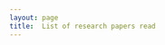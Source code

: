 ```yaml
---
layout: page
title:  List of research papers read
---
```

<!-- **Round 1 of #1PaperAday Challenge (20 January 2020 - )**
- Day 001: "Your classifier is secretly an energy based model and you should treat it like one"
    [Paper](https://arxiv.org/pdf/1912.03263.pdf)  |  [Summary](https://medium.com/@shelviawongso/energy-based-classifier-446c4d4d1e6f)  -->